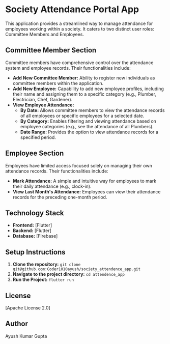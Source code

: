# Society Attendance Portal App

This application provides a streamlined way to manage attendance for employees working within a society. It caters to two distinct user roles: Committee Members and Employees.

## Committee Member Section

Committee members have comprehensive control over the attendance system and employee records. Their functionalities include:

* **Add New Committee Member:** Ability to register new individuals as committee members within the application.
* **Add New Employee:** Capability to add new employee profiles, including their name and assigning them to a specific category (e.g., Plumber, Electrician, Chef, Gardener).
* **View Employee Attendance:**
    * **By Date:** Allows committee members to view the attendance records of all employees or specific employees for a selected date.
    * **By Category:** Enables filtering and viewing attendance based on employee categories (e.g., see the attendance of all Plumbers).
    * **Date Range:** Provides the option to view attendance records for a specified period.

## Employee Section

Employees have limited access focused solely on managing their own attendance records. Their functionalities include:

* **Mark Attendance:** A simple and intuitive way for employees to mark their daily attendance (e.g., clock-in).
* **View Last Month's Attendance:** Employees can view their attendance records for the preceding one-month period.

## Technology Stack 

* **Frontend:** [Flutter]
* **Backend:** [Flutter]
* **Database:** [Firebase]

## Setup Instructions 

1.  **Clone the repository:** `git clone git@github.com:Coder1010ayush/society_attendence_app.git`
2.  **Navigate to the project directory:** `cd attendence_app`
3.  **Run the Project:** `flutter run`

## License

[Apache License 2.0]

## Author

Ayush Kumar Gupta